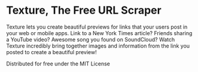 Texture, The Free URL Scraper
=======

Texture lets you create beautiful previews for links that your users post in your web or mobile apps. Link to a New York Times article? Friends sharing a YouTube video? Awesome song you found on SoundCloud? Watch Texture incredibly bring together images and information from the link you posted to create a beautiful preview!

Distributed for free under the MIT License

